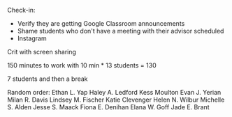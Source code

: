 Check-in:
- Verify they are getting Google Classroom announcements
- Shame students who don't have a meeting with their advisor scheduled
- Instagram

Crit with screen sharing

150 minutes to work with
10 min * 13 students = 130

7 students and then a break


Random order:
Ethan L. Yap
Haley A. Ledford
Kess Moulton
Evan J. Yerian
Milan R. Davis
Lindsey M. Fischer
Katie Clevenger
Helen N. Wilbur
Michelle S. Alden
Jesse S. Maack
Fiona E. Denihan
Elana W. Goff
Jade E. Brant
